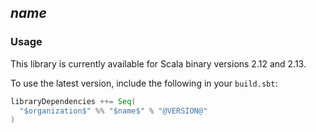 ## $name$

### Usage

This library is currently available for Scala binary versions 2.12 and 2.13.

To use the latest version, include the following in your `build.sbt`:

```scala
libraryDependencies ++= Seq(
  "$organization$" %% "$name$" % "@VERSION@"
)
```
